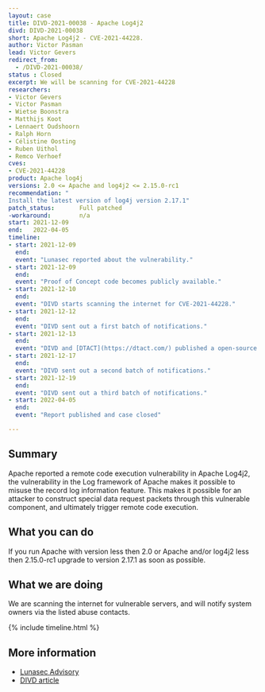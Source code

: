 ```yaml
---
layout: case
title: DIVD-2021-00038 - Apache Log4j2
divd: DIVD-2021-00038
short: Apache Log4j2 - CVE-2021-44228.
author: Victor Pasman
lead: Victor Gevers
redirect_from:
  - /DIVD-2021-00038/
status : Closed
excerpt: We will be scanning for CVE-2021-44228
researchers:
- Victor Gevers
- Victor Pasman
- Wietse Boonstra 
- Matthijs Koot
- Lennaert Oudshoorn
- Ralph Horn
- Célistine Oosting
- Ruben Uithol
- Remco Verhoef
cves:
- CVE-2021-44228
product: Apache log4j
versions: 2.0 <= Apache and log4j2 <= 2.15.0-rc1
recommendation: "
Install the latest version of log4j version 2.17.1"
patch_status:	 	Full patched
-workaround:		n/a
start: 2021-12-09
end:   2022-04-05
timeline:
- start: 2021-12-09
  end:
  event: "Lunasec reported about the vulnerability."
- start: 2021-12-09
  end:
  event: "Proof of Concept code becomes publicly available."
- start: 2021-12-10
  end: 
  event: "DIVD starts scanning the internet for CVE-2021-44228."
- start: 2021-12-12
  end:
  event: "DIVD sent out a first batch of notifications."
- start: 2021-12-13
  end:
  event: "DIVD and [DTACT](https://dtact.com/) published a open-source local scanning tool, its on [Github](https://github.com/dtact/divd-2021-00038--log4j-scanner)."
- start: 2021-12-17
  end:
  event: "DIVD sent out a second batch of notifications."
- start: 2021-12-19
  end:
  event: "DIVD sent out a third batch of notifications."
- start: 2022-04-05
  end:
  event: "Report published and case closed"

---
```

## Summary

Apache reported a remote code execution vulnerability in Apache Log4j2, the vulnerability in the Log framework of Apache makes it possible to misuse the record log information feature. This makes it possible for an attacker to construct special data request packets through this vulnerable component, and ultimately trigger remote code execution.

## What you can do

If you run Apache with version less then 2.0 or Apache and/or log4j2 less then 2.15.0-rc1 upgrade to version 2.17.1 as soon as possible.

## What we are doing

We are scanning the internet for vulnerable servers, and will notify system owners via the listed abuse contacts.

{% include timeline.html %}


## More information
* [Lunasec Advisory](https://www.lunasec.io/docs/blog/log4j-zero-day/)
* [DIVD article](https://csirt.divd.nl/2021/12/14/Update-Apache-log4j-remote-code-execution/)

